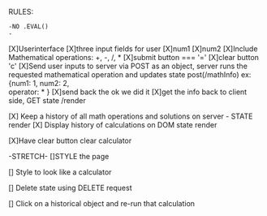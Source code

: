 
RULES:

    -NO .EVAL()
    -

[X]Userinterface
    [X]three input fields for user
        [X]num1
        [X]num2
        [X]Include Mathematical operations: +, -, /, *
    [X]submit button === '='
    [X]clear button 'c'
[X]Send user inputs to server via POST as an object, server runs the requested mathematical operation and updates state  post(/mathInfo)
    ex: {num1: 1,
        num2: 2,   
        operator: *
        }
    [X]send back the ok we did it
    [X]get the info back to client side, GET state /render

[X] Keep a history of all math operations and solutions on server - STATE render
    [X] Display history of calculations on DOM state render

[X]Have clear button clear calculator



-STRETCH-
[]STYLE the page

[] Style to look like a calculator

[] Delete state using DELETE request

[] Click on a historical object and re-run that calculation